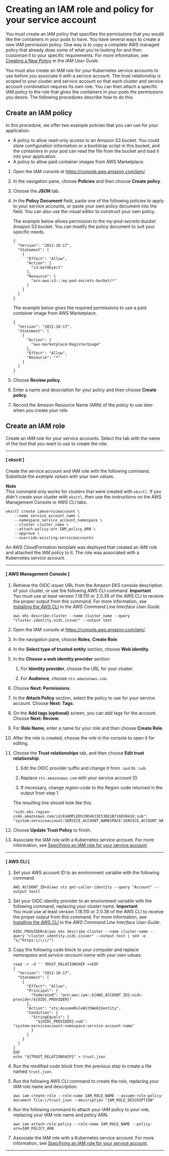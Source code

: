 # Creating an IAM role and policy for your service account<a name="create-service-account-iam-policy-and-role"></a>

You must create an IAM policy that specifies the permissions that you would like the containers in your pods to have\. You have several ways to create a new IAM permission policy\. One way is to copy a complete AWS managed policy that already does some of what you're looking for and then customize it to your specific requirements\. For more information, see [Creating a New Policy](https://docs.aws.amazon.com/IAM/latest/UserGuide/access_policies_create.html) in the *IAM User Guide*\.

You must also create an IAM role for your Kubernetes service accounts to use before you associate it with a service account\. The trust relationship is scoped to your cluster and service account so that each cluster and service account combination requires its own role\. You can then attach a specific IAM policy to the role that gives the containers in your pods the permissions you desire\. The following procedures describe how to do this\.

## Create an IAM policy<a name="create-service-account-iam-policy"></a>

In this procedure, we offer two example policies that you can use for your application:
+ A policy to allow read\-only access to an Amazon S3 bucket\. You could store configuration information or a bootstrap script in this bucket, and the containers in your pod can read the file from the bucket and load it into your application\.
+ A policy to allow paid container images from AWS Marketplace\.

1. Open the IAM console at [https://console\.aws\.amazon\.com/iam/](https://console.aws.amazon.com/iam/)\.

1. In the navigation pane, choose **Policies** and then choose **Create policy**\. 

1. Choose the **JSON** tab\.

1. In the **Policy Document** field, paste one of the following policies to apply to your service accounts, or paste your own policy document into the field\. You can also use the visual editor to construct your own policy\.

   The example below allows permission to the *my\-pod\-secrets\-bucket* Amazon S3 bucket\. You can modify the policy document to suit your specific needs\.

   ```
   {
     "Version": "2012-10-17",
     "Statement": [
       {
         "Effect": "Allow",
         "Action": [
           "s3:GetObject"
         ],
         "Resource": [
           "arn:aws:s3:::my-pod-secrets-bucket/*"
         ]
       }
     ]
   }
   ```

   The example below gives the required permissions to use a paid container image from AWS Marketplace\.

   ```
   {
     "Version": "2012-10-17",
     "Statement": [
       {
         "Action": [
           "aws-marketplace:RegisterUsage"
         ],
         "Effect": "Allow",
         "Resource": "*"
       }
     ]
   }
   ```

1. Choose **Review policy**\.

1. Enter a name and description for your policy and then choose **Create policy**\.

1. Record the Amazon Resource Name \(ARN\) of the policy to use later when you create your role\.

## Create an IAM role<a name="create-service-account-iam-role"></a>

Create an IAM role for your service accounts\. Select the tab with the name of the tool that you want to use to create the role\.

------
#### [ eksctl ]

Create the service account and IAM role with the following command\. Substitute the *example values* with your own values\.

**Note**  
This command only works for clusters that were created with `eksctl`\. If you didn't create your cluster with `eksctl`, then use the instructions on the AWS Management Console or AWS CLI tabs\.

```
eksctl create iamserviceaccount \
    --name service_account_name \
    --namespace service_account_namespace \
    --cluster cluster_name \
    --attach-policy-arn IAM_policy_ARN \
    --approve \
    --override-existing-serviceaccounts
```

An AWS CloudFormation template was deployed that created an IAM role and attached the IAM policy to it\. The role was associated with a Kubernetes service account\.

------
#### [ AWS Management Console ]

1. Retrieve the OIDC issuer URL from the Amazon EKS console description of your cluster, or use the following AWS CLI command\.
**Important**  
You must use at least version 1\.18\.110 or 2\.0\.36 of the AWS CLI to receive the proper output from this command\. For more information, see [Installing the AWS CLI](https://docs.aws.amazon.com/cli/latest/userguide/cli-chap-install.html) in the *AWS Command Line Interface User Guide*\.

   ```
   aws eks describe-cluster --name cluster_name --query "cluster.identity.oidc.issuer" --output text
   ```

1. Open the IAM console at [https://console\.aws\.amazon\.com/iam/](https://console.aws.amazon.com/iam/)\.

1. In the navigation pane, choose **Roles**, **Create Role**\. 

1. In the **Select type of trusted entity** section, choose **Web identity**\.

1. In the **Choose a web identity provider** section:

   1. For **Identity provider**, choose the URL for your cluster\.

   1. For **Audience**, choose `sts.amazonaws.com`\.

1. Choose **Next: Permissions**\.

1. In the **Attach Policy** section, select the policy to use for your service account\. Choose **Next: Tags**\.

1. On the **Add tags \(optional\)** screen, you can add tags for the account\. Choose **Next: Review**\.

1. For **Role Name**, enter a name for your role and then choose **Create Role**\.

1. After the role is created, choose the role in the console to open it for editing\.

1. Choose the **Trust relationships** tab, and then choose **Edit trust relationship**\.

   1. Edit the OIDC provider suffix and change it from `:aud` to `:sub`\.

   1. Replace `sts.amazonaws.com` with your service account ID\.

   1. If necessary, change *region\-code* to the Region code returned in the output from step 1\.

   The resulting line should look like this\.

   ```
   "oidc.eks.region-code.amazonaws.com/id/EXAMPLED539D4633E53DE1B716D3041E:sub": "system:serviceaccount:SERVICE_ACCOUNT_NAMESPACE:SERVICE_ACCOUNT_NAME"
   ```

1. Choose **Update Trust Policy** to finish\.

1. Associate the IAM role with a Kubernetes service account\. For more information, see [Specifying an IAM role for your service account](specify-service-account-role.md)\.

------
#### [ AWS CLI ]

1. Set your AWS account ID to an environment variable with the following command\.

   ```
   AWS_ACCOUNT_ID=$(aws sts get-caller-identity --query "Account" --output text)
   ```

1. Set your OIDC identity provider to an environment variable with the following command, replacing your cluster name\.
**Important**  
You must use at least version 1\.18\.110 or 2\.0\.36 of the AWS CLI to receive the proper output from this command\. For more information, see [Installing the AWS CLI](https://docs.aws.amazon.com/cli/latest/userguide/cli-chap-install.html) in the *AWS Command Line Interface User Guide*\.

   ```
   OIDC_PROVIDER=$(aws eks describe-cluster --name cluster-name --query "cluster.identity.oidc.issuer" --output text | sed -e "s/^https:\/\///")
   ```

1. Copy the following code block to your computer and replace *namespace* and *service\-account\-name* with your own values\.

   ```
   read -r -d '' TRUST_RELATIONSHIP <<EOF
   {
     "Version": "2012-10-17",
     "Statement": [
       {
         "Effect": "Allow",
         "Principal": {
           "Federated": "arn:aws:iam::${AWS_ACCOUNT_ID}:oidc-provider/${OIDC_PROVIDER}"
         },
         "Action": "sts:AssumeRoleWithWebIdentity",
         "Condition": {
           "StringEquals": {
             "${OIDC_PROVIDER}:sub": "system:serviceaccount:namespace:service-account-name"
           }
         }
       }
     ]
   }
   EOF
   echo "${TRUST_RELATIONSHIP}" > trust.json
   ```

1. Run the modified code block from the previous step to create a file named `trust.json`\.

1. Run the following AWS CLI command to create the role, replacing your IAM role name and description\.

   ```
   aws iam create-role --role-name IAM_ROLE_NAME --assume-role-policy-document file://trust.json --description "IAM_ROLE_DESCRIPTION"
   ```

1. Run the following command to attach your IAM policy to your role, replacing your IAM role name and policy ARN\.

   ```
   aws iam attach-role-policy --role-name IAM_ROLE_NAME --policy-arn=IAM_POLICY_ARN
   ```

1. Associate the IAM role with a Kubernetes service account\. For more information, see [Specifying an IAM role for your service account](specify-service-account-role.md)\.

------